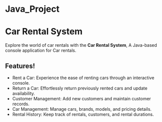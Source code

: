 # Java_Project
# Car Rental System

Explore the world of car rentals with the **Car Rental System**, A Java-based console application for Car rentals.

## Features!

* Rent a Car: Experience the ease of renting cars through an interactive console.
* Return a Car: Effortlessly return previously rented cars and update availability.
* Customer Management: Add new customers and maintain customer records.
* Car Management: Manage cars, brands, models, and pricing details.
* Rental History: Keep track of rentals, customers, and rental durations.

